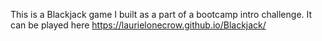 This is a Blackjack game I built as a part of a bootcamp intro challenge. It can be played here  https://laurielonecrow.github.io/Blackjack/
